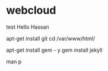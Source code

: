 # webcloud

test
Hello Hassan

apt-get install git
cd /var/www/html/

apt-get install gem - y
gem install jekyll

man p
